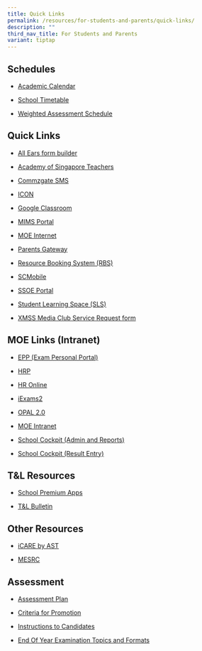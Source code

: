 ```yaml
---
title: Quick Links
permalink: /resources/for-students-and-parents/quick-links/
description: ""
third_nav_title: For Students and Parents
variant: tiptap
---
```

<h2>Schedules</h2><ul data-tight="true" class="tight"><li><p><a href="https://calendar.google.com/calendar/u/0/embed?src=c_k7p87vuspth3eedj4n2mair55g@group.calendar.google.com&amp;ctz=Asia/Singapore" rel="noopener noreferrer nofollow" target="_blank">Academic Calendar</a></p></li></ul><ul data-tight="true" class="tight"><li><p><a href="/resources/students/timetables/school-timetable" rel="noopener noreferrer nofollow" target="_blank">School Timetable</a></p></li><li><p><a href="https://docs.google.com/spreadsheets/d/1S7lChpa_rMRRRJwkNGCqUNMqqJzcWTRenVWWpUSvCEc/edit#gid=1582931388" rel="noopener noreferrer nofollow" target="_blank">Weighted Assessment Schedule</a></p></li></ul><h2>Quick Links</h2><ul data-tight="true" class="tight"><li><p><a href="https://forms.moe.edu.sg/" rel="noopener noreferrer nofollow" target="_blank">All Ears form builder</a></p></li><li><p><a href="https://academyofsingaporeteachers.moe.edu.sg/" rel="noopener noreferrer nofollow" target="_blank">Academy of Singapore Teachers</a></p></li><li><p><a href="https://portal.commzgate.com/" rel="noopener noreferrer nofollow" target="_blank">Commzgate SMS</a></p></li><li><p><a href="https://icon.moe.edu.sg/" rel="noopener noreferrer nofollow" target="_blank">ICON</a></p></li><li><p><a href="https://classroom.google.com/" rel="noopener noreferrer nofollow" target="_blank">Google Classroom</a></p></li><li><p><a href="http://mims.moe.gov.sg/" rel="noopener noreferrer nofollow" target="_blank">MIMS Portal</a></p></li><li><p><a href="https://www.moe.gov.sg/" rel="noopener noreferrer nofollow" target="_blank">MOE Internet</a></p></li><li><p><a href="https://pg.moe.edu.sg/" rel="noopener noreferrer nofollow" target="_blank">Parents Gateway</a></p></li><li><p><a href="https://rbs.avero-tech.com/" rel="noopener noreferrer nofollow" target="_blank">Resource Booking System (RBS)</a></p></li><li><p><a href="https://scmobile.moe.edu.sg/login" rel="noopener noreferrer nofollow" target="_blank">SCMobile</a></p></li><li><p><a href="https://ssoe2.moe.edu.sg/sp" rel="noopener noreferrer nofollow" target="_blank">SSOE Portal</a></p></li><li><p><a href="https://vle.learning.moe.edu.sg/login" rel="noopener noreferrer nofollow" target="_blank">Student Learning Space (SLS)</a></p></li><li><p><a href="https://docs.google.com/forms/d/e/1FAIpQLScWvF2EV-frqUT1dH3xXSyeeYiGlzmA1ArUCo8sYUgERuOljA/viewform?usp=sf_link" rel="noopener noreferrer nofollow" target="_blank">XMSS Media Club Service Request form</a></p></li></ul><h2>MOE Links (Intranet)</h2><ul data-tight="true" class="tight"><li><p><a href="https://myexamduty.seab.gov.sg/auth/login" rel="noopener noreferrer nofollow" target="_blank">EPP (Exam Personal Portal)</a></p></li><li><p><a href="https://www.hrp.gov.sg/hrp/#/" rel="noopener noreferrer nofollow" target="_blank">HRP</a></p></li><li><p><a href="https://intranet.moe.gov.sg/hronline/Pages/Home.aspx" rel="noopener noreferrer nofollow" target="_blank">HR Online</a></p></li><li><p><a href="https://iexams.seab.gov.sg/sso/login?service=https%3A%2F%2Fiexams.seab.gov.sg%2Fsso%2Foauth2.0%2FcallbackAuthorize%3Fclient_id%3Diexams2-prod%26redirect_uri%3Dhttps%253A%252F%252Fiexams.seab.gov.sg%252Fiexams2%252Flogin%252Foauth2%252Fcode%252Fiexams2-prod%26response_type%3Dcode%26client_name%3DCasOAuthClient" rel="noopener noreferrer nofollow" target="_blank">iExams2</a></p></li><li><p><a href="https://idm.opal2.moe.edu.sg/" rel="noopener noreferrer nofollow" target="_blank">OPAL 2.0</a></p></li><li><p><a href="https://intranet.moe.gov.sg/Pages/Home.aspx" rel="noopener noreferrer nofollow" target="_blank">MOE Intranet</a></p></li><li><p><a href="https://schoolcockpit.moe.gov.sg/CP/scapp/security" rel="noopener noreferrer nofollow" target="_blank">School Cockpit (Admin and Reports)</a></p></li><li><p><a href="https://schoolcockpit.moe.gov.sg/academic" rel="noopener noreferrer nofollow" target="_blank">School Cockpit (Result Entry)</a></p></li></ul><h2>T&amp;L Resources</h2><ul data-tight="true" class="tight"><li><p><a href="/resources/staff/tnl-resources/school-premium-apps" rel="noopener noreferrer nofollow" target="_blank">School Premium Apps</a></p></li><li><p><a href="https://sites.google.com/xinminss.edu.sg/tlbulletin-2020/home?pli=1" rel="noopener noreferrer nofollow" target="_blank">T&amp;L Bulletin</a></p></li></ul><h2>Other Resources</h2><ul data-tight="true" class="tight"><li><p><a href="https://academyofsingaporeteachers.moe.edu.sg/olive/icare/resources" rel="noopener noreferrer nofollow" target="_blank">iCARE by AST</a></p></li><li><p><a href="https://www.mesrc.net/" rel="noopener noreferrer nofollow" target="_blank">MESRC</a></p></li></ul><h2>Assessment</h2><ul data-tight="true" class="tight"><li><p><a href="/resources/students/assessment/assessment-plan-2021" rel="noopener noreferrer nofollow" target="_blank">Assessment Plan</a></p></li><li><p><a href="/resources/students/assessment/criteria-for-promotion" rel="noopener noreferrer nofollow" target="_blank">Criteria for Promotion</a></p></li><li><p><a href="/resources/students/assessment/instructions-to-candidates" rel="noopener noreferrer nofollow" target="_blank">Instructions to Candidates</a></p></li><li><p><a href="/resources/students/assessment/end-of-year-examination-topics-and-formats" rel="noopener noreferrer nofollow" target="_blank">End Of Year Examination Topics and Formats</a></p></li></ul><p></p>